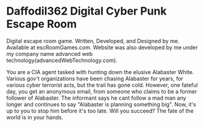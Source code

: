# Daffodil362 Digital Cyber Punk Escape Room

Digital escape room game. Written, Developed, and Designed by me.
Available at escRoomGames.com.
Website was also developed by me under my company name advanced web technology(advancedWebTechnology.com).

You are a CIA agent tasked with hunting down the elusive Alabaster White. Various gov't organizations have been chasing Alabaster for years, for various cyber terrorist acts, but the trail has gone cold. However, one fateful day, you get an anonymous email, from someone who claims to be a former follower of Alabaster. The informant says he cant follow a mad man any longer and continues to say "Alabaster is planning something big". Now, it's up to you to stop him before it's too late. Will you succeed? The fate of the world is in your hands.